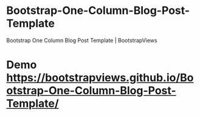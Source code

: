 # Bootstrap-One-Column-Blog-Post-Template
Bootstrap One Column Blog Post Template | BootstrapViews

# Demo https://bootstrapviews.github.io/Bootstrap-One-Column-Blog-Post-Template/
